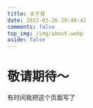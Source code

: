 ```yaml
---
title: 关于我
date: 2022-01-26 20:40:41
comments: false
top_img: /img/about.webp
aside: false
---
```


#  敬请期待～

有时间我把这个页面写了
